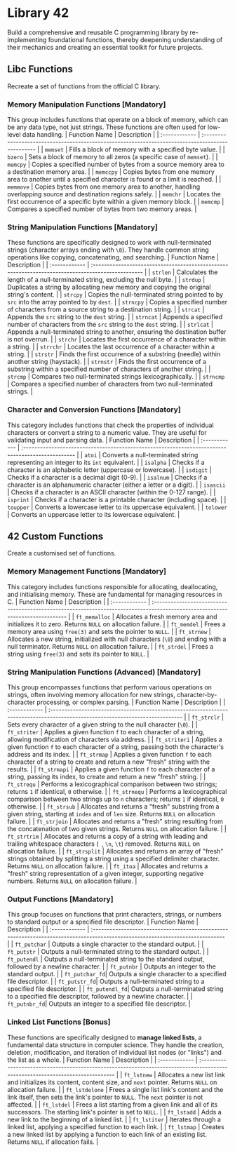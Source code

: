 # Library 42
Build a comprehensive and reusable C programming library by re-implementing foundational functions, thereby deepening understanding of their mechanics and creating an essential toolkit for future projects.

## Libc Functions
Recreate a set of functions from the official C library.

### Memory Manipulation Functions [Mandatory]
This group includes functions that operate on a block of memory, which can be any data type, not just strings. These functions are often used for low-level data handling.
| Function Name | Description |
| :------------ | :------------------------------------------------------------------------------------------------ |
| `memset` | Fills a block of memory with a specified byte value. |
| `bzero` | Sets a block of memory to all zeros (a specific case of `memset`). |
| `memcpy` | Copies a specified number of bytes from a source memory area to a destination memory area. |
| `memccpy` | Copies bytes from one memory area to another until a specified character is found or a limit is reached. |
| `memmove` | Copies bytes from one memory area to another, handling overlapping source and destination regions safely. |
| `memchr` | Locates the first occurrence of a specific byte within a given memory block. |
| `memcmp` | Compares a specified number of bytes from two memory areas. |

### String Manipulation Functions [Mandatory]
These functions are specifically designed to work with null-terminated strings (character arrays ending with `\0`). They handle common string operations like copying, concatenating, and searching.
| Function Name | Description |
| :------------ | :------------------------------------------------------------------------------------------------ |
| `strlen` | Calculates the length of a null-terminated string, excluding the null byte. |
| `strdup` | Duplicates a string by allocating new memory and copying the original string's content. |
| `strcpy` | Copies the null-terminated string pointed to by `src` into the array pointed to by `dest`. |
| `strncpy` | Copies a specified number of characters from a source string to a destination string. |
| `strcat` | Appends the `src` string to the `dest` string. |
| `strncat` | Appends a specified number of characters from the `src` string to the `dest` string. |
| `strlcat` | Appends a null-terminated string to another, ensuring the destination buffer is not overrun. |
| `strchr` | Locates the first occurrence of a character within a string. |
| `strrchr` | Locates the last occurrence of a character within a string. |
| `strstr` | Finds the first occurrence of a substring (needle) within another string (haystack). |
| `strnstr` | Finds the first occurrence of a substring within a specified number of characters of another string. |
| `strcmp` | Compares two null-terminated strings lexicographically. |
| `strncmp` | Compares a specified number of characters from two null-terminated strings. |

### Character and Conversion Functions [Mandatory]
This category includes functions that check the properties of individual characters or convert a string to a numeric value. They are useful for validating input and parsing data.
| Function Name | Description |
| :------------ | :------------------------------------------------------------------------------------------------ |
| `atoi` | Converts a null-terminated string representing an integer to its `int` equivalent. |
| `isalpha` | Checks if a character is an alphabetic letter (uppercase or lowercase). |
| `isdigit` | Checks if a character is a decimal digit (0-9). |
| `isalnum` | Checks if a character is an alphanumeric character (either a letter or a digit). |
| `isascii` | Checks if a character is an ASCII character (within the 0-127 range). |
| `isprint` | Checks if a character is a printable character (including space). |
| `toupper` | Converts a lowercase letter to its uppercase equivalent. |
| `tolower` | Converts an uppercase letter to its lowercase equivalent. |

## 42 Custom Functions
Create a customised set of functions.

### Memory Management Functions [Mandatory]
This category includes functions responsible for allocating, deallocating, and initialising memory. These are fundamental for managing resources in C.
| Function Name | Description |
| :------------ | :----------------------------------------------------------------------------------------------------------------------------- |
| `ft_memalloc` | Allocates a fresh memory area and initializes it to zero. Returns `NULL` on allocation failure. |
| `ft_memdel` | Frees a memory area using `free(3)` and sets the pointer to `NULL`. |
| `ft_strnew` | Allocates a new string, initialized with null characters (`\0`) and ending with a null terminator. Returns `NULL` on allocation failure. |
| `ft_strdel` | Frees a string using `free(3)` and sets its pointer to `NULL`. |

### String Manipulation Functions (Advanced) [Mandatory]
This group encompasses functions that perform various operations on strings, often involving memory allocation for new strings, character-by-character processing, or complex parsing.
| Function Name | Description |
| :------------ | :----------------------------------------------------------------------------------------------------------------------------- |
| `ft_strclr` | Sets every character of a given string to the null character (`\0`). |
| `ft_striter` | Applies a given function `f` to each character of a string, allowing modification of characters via address. |
| `ft_striteri` | Applies a given function `f` to each character of a string, passing both the character's address and its index. |
| `ft_strmap` | Applies a given function `f` to each character of a string to create and return a new "fresh" string with the results. |
| `ft_strmapi` | Applies a given function `f` to each character of a string, passing its index, to create and return a new "fresh" string. |
| `ft_strequ` | Performs a lexicographical comparison between two strings; returns `1` if identical, `0` otherwise. |
| `ft_strnequ` | Performs a lexicographical comparison between two strings up to `n` characters; returns `1` if identical, `0` otherwise. |
| `ft_strsub` | Allocates and returns a "fresh" substring from a given string, starting at `index` and of `len` size. Returns `NULL` on allocation failure. |
| `ft_strjoin` | Allocates and returns a "fresh" string resulting from the concatenation of two given strings. Returns `NULL` on allocation failure. |
| `ft_strtrim` | Allocates and returns a copy of a string with leading and trailing whitespace characters (` `, `\n`, `\t`) removed. Returns `NULL` on allocation failure. |
| `ft_strsplit` | Allocates and returns an array of "fresh" strings obtained by splitting a string using a specified delimiter character. Returns `NULL` on allocation failure. |
| `ft_itoa` | Allocates and returns a "fresh" string representation of a given integer, supporting negative numbers. Returns `NULL` on allocation failure. |

### Output Functions [Mandatory]
This group focuses on functions that print characters, strings, or numbers to standard output or a specified file descriptor.
| Function Name | Description |
| :------------ | :----------------------------------------------------------------------------------------------------------------------------- |
| `ft_putchar` | Outputs a single character to the standard output. |
| `ft_putstr` | Outputs a null-terminated string to the standard output. |
| `ft_putendl` | Outputs a null-terminated string to the standard output, followed by a newline character. |
| `ft_putnbr` | Outputs an integer to the standard output. |
| `ft_putchar_fd`| Outputs a single character to a specified file descriptor. |
| `ft_putstr_fd`| Outputs a null-terminated string to a specified file descriptor. |
| `ft_putendl_fd`| Outputs a null-terminated string to a specified file descriptor, followed by a newline character. |
| `ft_putnbr_fd`| Outputs an integer to a specified file descriptor. |

### Linked List Functions [Bonus]
These functions are specifically designed to **manage linked lists**, a fundamental data structure in computer science. They handle the creation, deletion, modification, and iteration of individual list nodes (or "links") and the list as a whole.
| Function Name | Description |
| :------------ | :----------------------------------------------------------------------------------------------------------------------------- |
| `ft_lstnew` | Allocates a new list link and initializes its content, content size, and `next` pointer. Returns `NULL` on allocation failure. |
| `ft_lstdelone` | Frees a single list link's content and the link itself, then sets the link's pointer to `NULL`. The `next` pointer is not affected. |
| `ft_lstdel` | Frees a list starting from a given link and all of its successors. The starting link's pointer is set to `NULL`. |
| `ft_lstadd` | Adds a new link to the beginning of a linked list. |
| `ft_lstiter` | Iterates through a linked list, applying a specified function to each link. |
| `ft_lstmap` | Creates a new linked list by applying a function to each link of an existing list. Returns `NULL` if allocation fails. |
